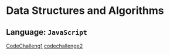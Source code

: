 # Data Structures and Algorithms

## Language: `JavaScript`

[CodeChalleng1](./MyChallenge/READMECLASS1.md)
[codechallenge2](./MyChallenge/READMECLASS2.md)